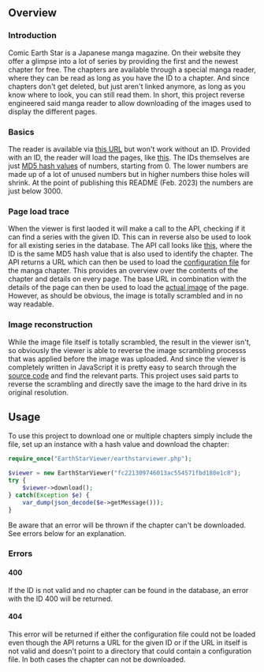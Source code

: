## Overview

### Introduction
Comic Earth Star is a Japanese manga magazine. On their website they offer a glimpse into a lot of series by providing the first and the newest chapter for free. The chapters are available through a special manga reader, where they can be read as long as you have the ID to a chapter. And since chapters don't get deleted, but just aren't linked anymore, as long as you know where to look, you can still read them. In short, this project reverse engineered said manga reader to allow downloading of the images used to display the different pages.

### Basics
The reader is available via [this URL](https://viewer.comic-earthstar.jp/viewer.html) but won't work without an ID. Provided with an ID, the reader will load the pages, like [this](https://viewer.comic-earthstar.jp/viewer.html?cid=fc221309746013ac554571fbd180e1c8&cty=1&lin=0). The IDs themselves are just [MD5 hash values](https://en.wikipedia.org/wiki/MD5) of numbers, starting from 0. The lower numbers are made up of a lot of unused numbers but in higher numbers thise holes will shrink. At the point of publishing this README (Feb. 2023) the numbers are just below 3000.

### Page load trace
When the viewer is first laoded it will make a call to the API, checking if it can find a series with the given ID. This can in reverse also be used to look for all existing series in the database. The API call looks like [this](https://api.comic-earthstar.jp/c.php?cid=fc221309746013ac554571fbd180e1c8), where the ID is the same MD5 hash value that is also used to identify the chapter. The API returns a URL which can then be used to load the [configuration file](https://storage.comic-earthstar.jp/data/yamanosusume/yamanosusume01/configuration_pack.json) for the manga chapter. This provides an overview over the contents of the chapter and details on every page. The base URL in combination with the details of the page can then be used to load the [actual image](https://storage.comic-earthstar.jp/data/yamanosusume/yamanosusume01/item/xhtml/p-016.xhtml/0.jpeg) of the page. However, as should be obvious, the image is totally scrambled and in no way readable.

### Image reconstruction
While the image file itself is totally scrambled, the result in the viewer isn't, so obviously the viewer is able to reverse the image scrambling processs that was applied before the image was uploaded. And since the viewer is completely written in JavaScript it is pretty easy to search through the [source code](https://viewer.comic-earthstar.jp/js/viewer_1.0.1_2017-01-16.js) and find the relevant parts. This project uses said parts to reverse the scrambling and directly save the image to the hard drive in its original resolution.

## Usage
To use this project to download one or multiple chapters simply include the file, set up an instance with a hash value and download the chapter:

```php
require_once("EarthStarViewer/earthstarviewer.php");

$viewer = new EarthStarViewer("fc221309746013ac554571fbd180e1c8");
try {
	$viewer->download();
} catch(Exception $e) {
	var_dump(json_decode($e->getMessage()));
}
```

Be aware that an error will be thrown if the chapter can't be downloaded. See errors below for an explanation.

### Errors
#### 400
If the ID is not valid and no chapter can be found in the database, an error with the ID 400 will be returned.

#### 404
This error will be returned if either the configuration file could not be loaded even though the API returns a URL for the given ID or if the URL in itself is not valid and doesn't point to a directory that could contain a configuration file. In both cases the chapter can not be downloaded.